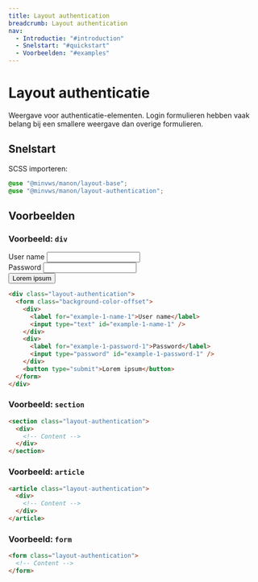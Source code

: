 ```yaml
---
title: Layout authentication
breadcrumb: Layout authentication
nav:
  - Introductie: "#introduction"
  - Snelstart: "#quickstart"
  - Voorbeelden: "#examples"
---
```


<h1 id="introduction">Layout authenticatie</h1>

Weergave voor authenticatie-elementen. Login formulieren hebben vaak belang bij
een smallere weergave dan overige formulieren.

<h2 id="quickstart">Snelstart</h2>

SCSS importeren:

```scss
@use "@minvws/manon/layout-base";
@use "@minvws/manon/layout-authentication";
```

<h2 id="examples">Voorbeelden</h2>

### Voorbeeld: `div`

<div class="layout-authentication">
  <form class="background-color-offset">
    <div>
      <label for="example-1-name-1">User name</label>
      <input type="text" id="example-1-name-1" />
    </div>
    <div>
      <label for="example-1-password-1">Password</label>
      <input type="password" id="example-1-password-1" />
    </div>
    <button type="submit">Lorem ipsum</button>
  </form>
</div>

```html
<div class="layout-authentication">
  <form class="background-color-offset">
    <div>
      <label for="example-1-name-1">User name</label>
      <input type="text" id="example-1-name-1" />
    </div>
    <div>
      <label for="example-1-password-1">Password</label>
      <input type="password" id="example-1-password-1" />
    </div>
    <button type="submit">Lorem ipsum</button>
  </form>
</div>
```

### Voorbeeld: `section`

```html
<section class="layout-authentication">
  <div>
    <!-- Content -->
  </div>
</section>
```

### Voorbeeld: `article`

```html
<article class="layout-authentication">
  <div>
    <!-- Content -->
  </div>
</article>
```

### Voorbeeld: `form`

```html
<form class="layout-authentication">
  <!-- Content -->
</form>
```
